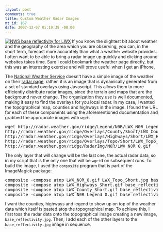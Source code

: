```yaml
--- 
layout: post
comments: true
title: Custom Weather Radar Images
mt_id: 167
date: 2007-12-07 05:19:38 -08:00
---
```

<a href='http://dinomite.net/wp-content/uploads/2007/12/base_reflectivity.jpg' title='NWS base reflectivity for LWX' class='right'><img src='http://dinomite.net/wp-content/uploads/2007/12/base_reflectivity.jpg' alt='NWS base reflectivity for LWX' /></a>
If you know the slightest bit about weather and the geography of the area which you are observing, you can, in the short term, forecast more accurately than what a weather website provides.  I often want to be able to bring a radar image up quickly and clicking around websites takes time.  Sure I could bookmark the weather page directly, but this was an interesting exercise and will prove useful when I get an iPhone.

The [National Weather Service](http://nws.noaa.gov) doesn't have a simple image of the weather on their [radar page](http://radar.weather.gov/radar.php?rid=lwx&product=N0R&overlay=11101111&loop=no), rather, it is an image that is dynamically generated from a set of standard overlays using Javascript.  This allows them to more efficiently distribute radar images, since the terrain and maps that are the background never change.  The organization they use is [well documented](http://www.srh.noaa.gov/srh/jetstream/doppler/ridge_download.htm), making it easy to find the overlays for you local radar.  In my case, I wanted the topographical map, counties and highways in the image.    I found the URL for each of these components using the aforementioned documentation and grabbed the appropriate images with `wget`.
<pre>
wget http://radar.weather.gov/ridge/Legend/N0R/LWX_N0R_Legend_0.gif\
http://radar.weather.gov/ridge/Overlays/County/Short/LWX_County_Short.gif\
http://radar.weather.gov/ridge/Overlays/Highways/Short/LWX_Highways_Short.gif\
http://radar.weather.gov/ridge/Overlays/Topo/Short/LWX_Topo_Short.jpg\
http://radar.weather.gov/ridge/RadarImg/N0R/LWX_N0R_0.gif
</pre>

The only layer that will change will be the last one, the actual radar data, so in my script that is the only one that will be `wget`d on subsequent runs.  To build the image, I used the `composite` program that is part of the ImageMagick package:
<pre>
composite -compose atop LWX_N0R_0.gif LWX_Topo_Short.jpg base_reflectivity.jpg
composite -compose atop LWX_Highways_Short.gif base_reflectivity.jpg base_reflectivity.jpg
composite -compose atop LWX_County_Short.gif base_reflectivity.jpg base_reflectivity.jpg
composite -compose atop LWX_N0R_Legend_0.gif base_reflectivity.jpg base_reflectivity.jpg
</pre>

I want the counties, highways and legend to show up on top of the weather data which itself is pasted atop the topographical map.  To achieve this, I first toss the radar data onto the topographical image creating a new image, `base_reflectivity.jpg`.  Then, I add each of the other layers to the `base_reflectivity.jpg` image in sequence.
